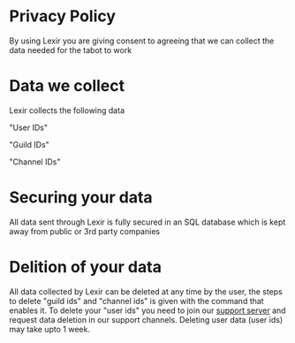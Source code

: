 # Privacy Policy

By using Lexir you are giving consent to agreeing that we can collect the data needed for the tabot to work

# Data we collect
Lexir collects the following data

"User IDs"

"Guild IDs"

"Channel IDs"

# Securing your data

All data sent through Lexir is fully secured in an SQL database which is kept away from public or 3rd party companies  

# Delition of your data

All data collected by Lexir can be deleted at any time by the user, the steps to delete "guild ids" and "channel ids" is given with the command that enables it. To delete your "user ids" you need to join our [support server](https://discord.gg/kYMaS3vYGt) and request data deletion in our support channels. Deleting user data (user ids) may take upto 1 week.



